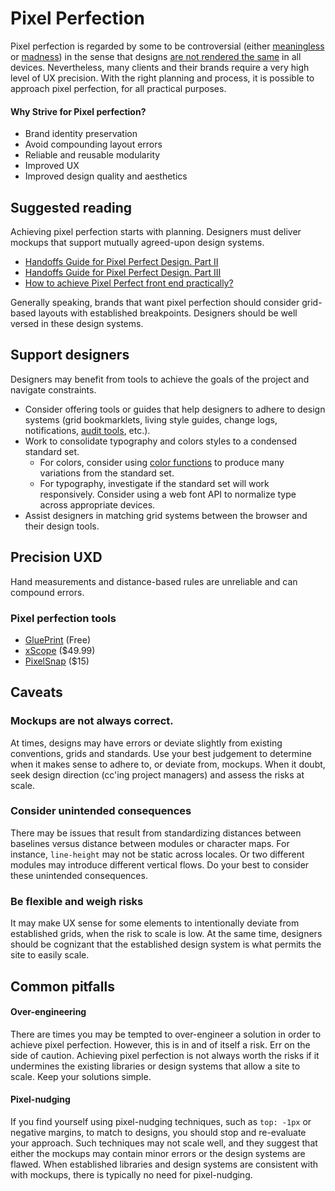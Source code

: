 # Pixel Perfection

Pixel perfection is regarded by some to be controversial (either [meaningless](https://www.designernews.co/comments/222544) or [madness](http://blog.kylegawley.com/pixel-perfection-is-madness/)) in the sense that designs [are not rendered the same](http://dowebsitesneedtolookexactlythesameineverybrowser.com/) in all devices. Nevertheless, many clients and their brands require a very high level of UX precision. With the right planning and process, it is possible to approach pixel perfection, for all practical purposes.

#### Why Strive for Pixel perfection?

* Brand identity preservation
* Avoid compounding layout errors
* Reliable and reusable modularity
* Improved UX
* Improved design quality and aesthetics

## Suggested reading

Achieving pixel perfection starts with planning. Designers must deliver mockups that support mutually agreed-upon design systems.

* [Handoffs Guide for Pixel Perfect Design. Part II](https://medium.com/pixelpoint/handoffs-guide-for-pixel-perfect-design-part-ii-d91999742dd9)
* [Handoffs Guide for Pixel Perfect Design. Part III](https://medium.com/pixelpoint/handoffs-guide-for-pixel-perfect-design-part-iii-3acc5a93d3a2)
* [How to achieve Pixel Perfect front end practically?
](https://blog.prototypr.io/how-to-achieve-pixel-perfect-front-end-practically-bd990390588)

Generally speaking, brands that want pixel perfection should consider grid-based layouts with established breakpoints. Designers should be well versed in these design systems.

## Support designers

Designers may benefit from tools to achieve the goals of the project and navigate constraints.

* Consider offering tools or guides that help designers to adhere to design systems (grid bookmarklets, living style guides, change logs, notifications, [audit tools](https://cssstats.com), etc.).  
* Work to consolidate typography and colors styles to a condensed standard set.
  * For colors, consider using [color functions](https://css-tricks.com/the-power-of-rgba/) to produce many variations from the standard set.
  * For typography, investigate if the standard set will work responsively. Consider using a web font API to normalize type across appropriate devices.
* Assist designers in matching grid systems between the browser and their design tools.

## Precision UXD

Hand measurements and distance-based rules are unreliable and can compound errors. 

### Pixel perfection tools

* [GluePrint](http://glueprintapp.com/) (Free)
* [xScope](https://xscopeapp.com/) ($49.99)
* [PixelSnap](https://getpixelsnap.com/) ($15)

## Caveats

### Mockups are not always correct.

At times, designs may have errors or deviate slightly from existing conventions, grids and standards. Use your best judgement to determine when it makes sense to adhere to, or deviate from, mockups. When it doubt, seek design direction (cc'ing project managers) and assess the risks at scale. 

### Consider unintended consequences

There may be issues that result from standardizing distances between baselines versus distance between modules or character maps. For instance, `line-height` may not be static across locales. Or two different modules may introduce different vertical flows. Do your best to consider these unintended consequences.

### Be flexible and weigh risks

It may make UX sense for some elements to intentionally deviate from established grids, when the risk to scale is low. At the same time, designers should be cognizant that the established design system is what permits the site to easily scale.

## Common pitfalls

#### Over-engineering

There are times you may be tempted to over-engineer a solution in order to achieve pixel perfection. However, this is in and of itself a risk. Err on the side of caution. Achieving pixel perfection is not always worth the risks if it undermines the existing libraries or design systems that allow a site to scale. Keep your solutions simple.


#### Pixel-nudging

If you find yourself using pixel-nudging techniques, such as `top: -1px` or negative margins, to match to designs, you should stop and re-evaluate your approach. Such techniques may not scale well, and they suggest that either the mockups may contain minor errors or the design systems are flawed. When established libraries and design systems are consistent with with mockups, there is typically no need for pixel-nudging.
